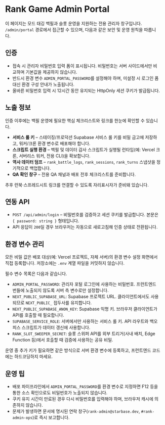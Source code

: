 # Rank Game Admin Portal

이 페이지는 모드 태깅 백필과 슬롯 운영을 지원하는 전용 관리자 창구입니다. `/admin/portal` 경로에서 접근할 수 있으며, 다음과 같은 보안 및 운영 원칙을 따릅니다.

## 인증

- 접속 시 관리자 비밀번호 입력 폼이 표시됩니다. 비밀번호는 서버 사이드에서만 비교하며 기본값을 제공하지 않습니다.
- 반드시 환경 변수 `ADMIN_PORTAL_PASSWORD`를 설정해야 하며, 미설정 시 로그인 폼 대신 환경 구성 안내가 노출됩니다.
- 올바른 비밀번호 입력 시 12시간 동안 유지되는 HttpOnly 세션 쿠키가 발급됩니다.

## 노출 정보

인증 이후에는 백필 운영에 필요한 핵심 체크리스트와 링크를 한눈에 확인할 수 있습니다.

- **서비스 롤 키** – 스테이징/프로덕션 Supabase 서비스 롤 키를 비밀 금고에 저장하고, 워커/크론 환경 변수로 배포해야 합니다.
- **스크립트 실행 환경** – 백필 및 데이터 감사 스크립트가 실행될 런타임(예: Vercel 크론, 서버리스 워커, 전용 CLI)을 확보합니다.
- **역사 데이터 덤프** – `rank_battle_logs`, `rank_sessions`, `rank_turns` 스냅샷을 정기적으로 백업합니다.
- **QA 확인 창구** – 전용 QA 채널과 배포 전후 체크리스트를 준비합니다.

추후 런북·스프레드시트 링크를 연결할 수 있도록 자리표시자가 준비돼 있습니다.

## 연동 API

- `POST /api/admin/login` – 비밀번호를 검증하고 세션 쿠키를 발급합니다. 본문은 `{ password: string }` 형태입니다.
- API 응답이 `200`일 경우 브라우저는 자동으로 새로고침해 인증 상태로 전환됩니다.

## 환경 변수 관리

모든 비밀 값은 배포 대상(예: Vercel 프로젝트, 자체 서버)의 환경 변수 설정 화면에서 직접 등록합니다. 저장소에는 `.env` 계열 파일을 커밋하지 않습니다.

필수 변수 목록은 다음과 같습니다.

- `ADMIN_PORTAL_PASSWORD`: 관리자 포털 로그인에 사용하는 비밀번호. 프런트엔드 번들에 노출되지 않도록 서버 측 변수로만 설정합니다.
- `NEXT_PUBLIC_SUPABASE_URL`: Supabase 프로젝트 URL. 클라이언트에서도 사용되므로 `NEXT_PUBLIC_` 접두사를 유지합니다.
- `NEXT_PUBLIC_SUPABASE_ANON_KEY`: Supabase 익명 키. 브라우저 클라이언트가 API를 호출할 때 필요합니다.
- `SUPABASE_SERVICE_ROLE`: 서버에서만 사용하는 서비스 롤 키. API 라우트와 백오피스 스크립트가 데이터 갱신에 사용합니다.
- `RANK_SLOT_SWEEPER_SECRET`: 슬롯 스위퍼 API를 외부 트리거(사내 배치, Edge Function 등)에서 호출할 때 검증에 사용하는 공유 비밀.

운영 중 추가 키가 필요하면 같은 방식으로 서버 환경 변수에 등록하고, 프런트엔드 코드에는 하드코딩하지 마세요.

## 운영 팁

- 배포 파이프라인에서 `ADMIN_PORTAL_PASSWORD`를 환경 변수로 지정하면 F12 등을 통한 소스 확인으로도 비밀번호가 노출되지 않습니다.
- 쿠키 유지 시간이 만료된 경우 다시 비밀번호를 입력해야 하며, 브라우저 캐시에 의존하지 않습니다.
- 문제가 발생하면 문서에 명시된 연락 창구(`rank-admin@starbase.dev`, `#rank-admin-ops`)로 즉시 보고합니다.
